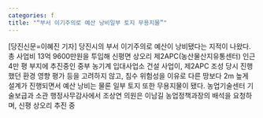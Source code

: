 ```yaml
---
categories: f
title: "“부서 이기주의로 예산 낭비일부 토지 무용지물”"
---
```

[당진신문=이혜진 기자] 당진시의 부서 이기주의로 예산이 낭비됐다는 지적이 나왔다. 총 사업비 13억 9600만원을 투입해 신평면 상오리 제2APC(농산물산지유통센터) 인근 4만 평 부지에 추진중인 중부 농기계 입대사업소 건설 사업이, 제2APC 조성 당시 진행했던 환경 영향 평가 등을 고려하지 않고, 침수 위험성을 이유로 다른 땅보다 2m 높게 설계가 진행되면서 예산 낭비는 물론 일부 토지 또한 무용지물이 됐다. 농업기술센터 기술보급과 소관 행정사무감사에서 조상연 의원은 이남길 농업정책과장의 배석을 요청하며, 신평 상오리 추진 중